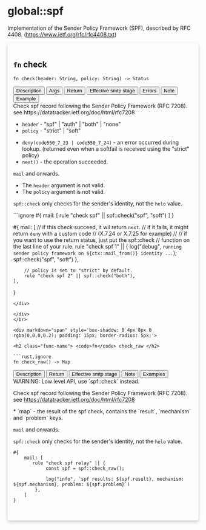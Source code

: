 # global::spf

Implementation of the Sender Policy Framework (SPF), described by RFC 4408. (<https://www.ietf.org/rfc/rfc4408.txt>)


<div markdown="span" style='box-shadow: 0 4px 8px 0 rgba(0,0,0,0.2); padding: 15px; border-radius: 5px;'>

<h2 class="func-name"> <code>fn</code> check </h2>

```rust,ignore
fn check(header: String, policy: String) -> Status
```

<div class="tab">
    <button
    group="check"
    id="link-check-description"
    class="tablinks active"
    onclick="openTab(event, 'check', 'description')">
        Description
    </button>
    <button
    group="check"
    id="link-check-Args"
    class="tablinks"
    onclick="openTab(event, 'check', 'Args')">
        Args
    </button>
    <button
    group="check"
    id="link-check-Return"
    class="tablinks"
    onclick="openTab(event, 'check', 'Return')">
        Return
    </button>
    <button
    group="check"
    id="link-check-Effective smtp stage"
    class="tablinks"
    onclick="openTab(event, 'check', 'Effective smtp stage')">
        Effective smtp stage
    </button>
    <button
    group="check"
    id="link-check-Errors"
    class="tablinks"
    onclick="openTab(event, 'check', 'Errors')">
        Errors
    </button>
    <button
    group="check"
    id="link-check-Note"
    class="tablinks"
    onclick="openTab(event, 'check', 'Note')">
        Note
    </button>
    <button
    group="check"
    id="link-check-Example"
    class="tablinks"
    onclick="openTab(event, 'check', 'Example')">
        Example
    </button></div>

<div group="check" id="check-description" style="display: block;" markdown="span" class="tabcontent">
Check spf record following the Sender Policy Framework (RFC 7208).
see https://datatracker.ietf.org/doc/html/rfc7208


</div>

<div group="check" id="check-Args" class="tabcontent">

* `header` - "spf" | "auth" | "both" | "none"
* `policy` - "strict" | "soft"


</div>

<div group="check" id="check-Return" class="tabcontent">

* `deny(code550_7_23 | code550_7_24)` - an error occurred during lookup. (returned even when a softfail is received using the "strict" policy)
* `next()` - the operation succeeded.


</div>

<div group="check" id="check-Effective smtp stage" class="tabcontent">

`mail` and onwards.


</div>

<div group="check" id="check-Errors" class="tabcontent">

* The `header` argument is not valid.
* The `policy` argument is not valid.


</div>

<div group="check" id="check-Note" class="tabcontent">

`spf::check` only checks for the sender's identity, not the `helo` value.


</div>

<div group="check" id="check-Example" class="tabcontent">
```ignore
#{
    mail: [
       rule "check spf" || spf::check("spf", "soft")
    ]
}

#{
    mail: [
        // if this check succeed, it wil return `next`.
        // if it fails, it might return `deny` with a custom code
        // (X.7.24 or X.7.25 for example)
        //
        // if you want to use the return status, just put the spf::check
        // function on the last line of your rule.
        rule "check spf 1" || {
            log("debug", `running sender policy framework on ${ctx::mail_from()} identity ...`);
            spf::check("spf", "soft")
        },

        // policy is set to "strict" by default.
        rule "check spf 2" || spf::check("both"),
    ],
}
```
</div>

</div>
</br>

<div markdown="span" style='box-shadow: 0 4px 8px 0 rgba(0,0,0,0.2); padding: 15px; border-radius: 5px;'>

<h2 class="func-name"> <code>fn</code> check_raw </h2>

```rust,ignore
fn check_raw() -> Map
```

<div class="tab">
    <button
    group="check_raw"
    id="link-check_raw-description"
    class="tablinks active"
    onclick="openTab(event, 'check_raw', 'description')">
        Description
    </button>
    <button
    group="check_raw"
    id="link-check_raw-Return"
    class="tablinks"
    onclick="openTab(event, 'check_raw', 'Return')">
        Return
    </button>
    <button
    group="check_raw"
    id="link-check_raw-Effective smtp stage"
    class="tablinks"
    onclick="openTab(event, 'check_raw', 'Effective smtp stage')">
        Effective smtp stage
    </button>
    <button
    group="check_raw"
    id="link-check_raw-Note"
    class="tablinks"
    onclick="openTab(event, 'check_raw', 'Note')">
        Note
    </button>
    <button
    group="check_raw"
    id="link-check_raw-Examples"
    class="tablinks"
    onclick="openTab(event, 'check_raw', 'Examples')">
        Examples
    </button></div>

<div group="check_raw" id="check_raw-description" style="display: block;" markdown="span" class="tabcontent">
WARNING: Low level API, use `spf::check` instead.

Check spf record following the Sender Policy Framework (RFC 7208).
see <https://datatracker.ietf.org/doc/html/rfc7208>


</div>

<div group="check_raw" id="check_raw-Return" class="tabcontent">
* `map` - the result of the spf check, contains the `result`, `mechanism` and `problem` keys.


</div>

<div group="check_raw" id="check_raw-Effective smtp stage" class="tabcontent">

`mail` and onwards.


</div>

<div group="check_raw" id="check_raw-Note" class="tabcontent">

`spf::check` only checks for the sender's identity, not the `helo` value.


</div>

<div group="check_raw" id="check_raw-Examples" class="tabcontent">

```text
#{
    mail: [
       rule "check spf relay" || {
            const spf = spf::check_raw();

            log("info", `spf results: ${spf.result}, mechanism: ${spf.mechanism}, problem: ${spf.problem}`)
        },
    ]
}
```
</div>

</div>
</br>
